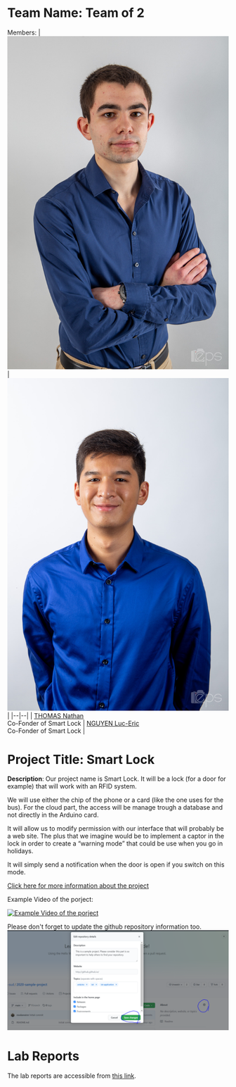 # Team Name: Team of 2
Members: 
|![THOMAS Nathan](https://github.com/efrei-paris-sud/2020-H-Team-of-2/blob/main/assets/Nathan%20Thomas.jpg) |![NGUYEN Luc-Eric](https://github.com/efrei-paris-sud/2020-H-Team-of-2/blob/main/assets/Photo%20luc.jpg)  |
|--|--|
|  [THOMAS Nathan](https://github.com/username) <br> Co-Fonder of Smart Lock | [NGUYEN Luc-Eric](https://github.com/username) <br> Co-Fonder of Smart Lock |



# Project Title: Smart Lock
 **Description**: Our project name is Smart Lock. It will be a lock (for a door for example) that will work with an RFID system. 
 
We will use either the chip of the phone or a card (like the one uses for the bus). For the cloud part, the access will be manage trough a database and not directly in the Arduino card. 

It will allow us to modify permission with our interface that will probably be a web site. The plus that we imagine would be to implement a captor in the lock in order to create a “warning mode” that could be use when you go in holidays. 

It will simply send a notification when the door is open if you switch on this mode.

 
[Click here for more information about the project](https://github.com/Gaffeur/IoT_Project) 

Example Video of the porject:

[![Example Video of the porject](https://img.youtube.com/vi/ucZl6vQ_8Uo/0.jpg)](https://www.youtube.com/watch?v=ucZl6vQ_8Uo)

Please don't forget to update the github repository information too. 
![Change Description of github repository](assets/change_description.png?raw=true)

# Lab Reports

The lab reports are accessible from [this link](lab).


